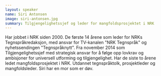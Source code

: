 ```yaml
---
layout: speaker
name: Siri Antonsen
image: siri-antonsen.jpg
summary: Tilgjengelighetssjef og leder for mangfoldsprosjektet i NRK
---
```

Har jobbet i NRK siden 2000. De første 14 årene som leder for NRKs Tegnspråkredaksjon, med ansvar for TV-kanalen "NRK Tegnspråk" og nyhetssendingen "Tegnspråknytt". Fra november 2014 som Tilgjengelighetssjef med strategisk ansvar for å følge opp lovkrav og ambisjoner for universell utforming og tilgjengelighet. Har de siste to årene ledet mangfoldsprosjektet i NRK. Utdannet tegnspråktolk, prosjektleder og mangfoldsleder. Siri har en mor som er døv.  
